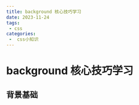 ```yaml
---
title: background 核心技巧学习
date: 2023-11-24
tags:
 - css
categories:
 -  css小知识
--- 
```


# background 核心技巧学习

## 背景基础